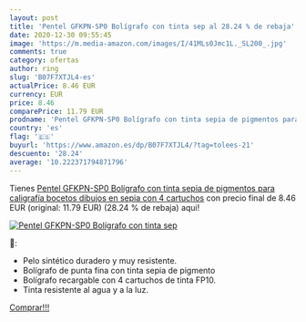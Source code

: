 ```yaml
---
layout: post
title: 'Pentel GFKPN-SP0 Bolígrafo con tinta sep al 28.24 % de rebaja'
date: 2020-12-30 09:55:45
image: 'https://m.media-amazon.com/images/I/41MLs0Jmc1L._SL200_.jpg'
comments: true
category: ofertas
author: ring
slug: 'B07F7XTJL4-es'
actualPrice: 8.46 EUR
currency: EUR
price: 8.46
comparePrice: 11.79 EUR
prodname: 'Pentel GFKPN-SP0 Bolígrafo con tinta sepia de pigmentos para caligrafía  bocetos  dibujos en sepia con 4 cartuchos'
country: 'es'
flag: '🇪🇸'
buyurl: 'https://www.amazon.es/dp/B07F7XTJL4/?tag=tolees-21'
descuento: '28.24'
average: '10.222371794871796'
---
```


Tienes [Pentel GFKPN-SP0 Bolígrafo con tinta sepia de pigmentos para caligrafía  bocetos  dibujos en sepia con 4 cartuchos](https://www.amazon.es/dp/B07F7XTJL4/?tag=tolees-21) con precio final de  8.46 EUR (original: 11.79 EUR) (28.24 %  de rebaja) aqui!

[![Pentel GFKPN-SP0 Bolígrafo con tinta sep](https://m.media-amazon.com/images/I/41MLs0Jmc1L._SL200_.jpg)](https://www.amazon.es/dp/B07F7XTJL4/?tag=tolees-21)

🔎:

- Pelo sintético duradero y muy resistente.
- Bolígrafo de punta fina con tinta sepia de pigmento
- Bolígrafo recargable con 4 cartuchos de tinta FP10.
- Tinta resistente al agua y a la luz.

[Comprar!!!](https://www.amazon.es/dp/B07F7XTJL4/?tag=tolees-21)
